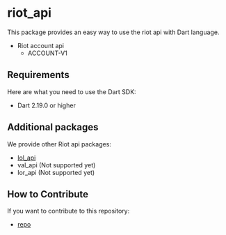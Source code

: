 # riot_api

This package provides an easy way to use the riot api with Dart language.

- Riot account api
    - ACCOUNT-V1

## Requirements

Here are what you need to use the Dart SDK:

- Dart 2.19.0 or higher

## Additional packages

We provide other Riot api packages:

- [lol_api](https://pub.dev/packages/lol_api)
- val_api (Not supported yet)
- lor_api (Not supported yet)

## How to Contribute

If you want to contribute to this repository:

- [repo](https://github.com/Coaspe/riot_api)
